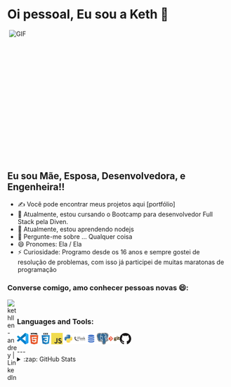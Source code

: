 # Oi pessoal, Eu sou a Keth 👋
<img align="right" alt="GIF" src="https://github.com/arsentieva/arsentieva/blob/main/code.gif?raw=true" width="500" height="320" />


## Eu sou Mãe, Esposa, Desenvolvedora, e Engenheira!!
- ✍ Você pode encontrar meus projetos aqui [portfólio]
- 🔭 Atualmente, estou cursando o Bootcamp para desenvolvedor Full Stack pela Diven.
- 🌱 Atualmente, estou aprendendo nodejs
- 💬 Pergunte-me sobre ... Qualquer coisa
- 😄 Pronomes: Ela / Ela
- ⚡ Curiosidade: Programo desde os 16 anos e sempre gostei de resolução de problemas, com isso já participei de muitas maratonas de programação


### Converse comigo, amo conhecer pessoas novas 😄:
[<img align="left" alt="kethllen-andrey | LinkedIn" width="22px" src="https://cdn.jsdelivr.net/npm/simple-icons@v3/icons/linkedin.svg" />][linkedin]

<br />

### Languages and Tools:

<img align="left" alt="Visual Studio Code" width="26px" src="https://raw.githubusercontent.com/github/explore/80688e429a7d4ef2fca1e82350fe8e3517d3494d/topics/visual-studio-code/visual-studio-code.png" />
<img align="left" alt="HTML5" width="26px" src="https://raw.githubusercontent.com/github/explore/80688e429a7d4ef2fca1e82350fe8e3517d3494d/topics/html/html.png" />
<img align="left" alt="CSS3" width="26px" src="https://raw.githubusercontent.com/github/explore/80688e429a7d4ef2fca1e82350fe8e3517d3494d/topics/css/css.png" />
<img align="left" alt="JavaScript" width="26px" src="https://raw.githubusercontent.com/github/explore/80688e429a7d4ef2fca1e82350fe8e3517d3494d/topics/javascript/javascript.png" />
<img align="left" alt="python" width="26px" src="https://raw.githubusercontent.com/github/explore/80688e429a7d4ef2fca1e82350fe8e3517d3494d/topics/python/python.png" />
<img align="left" alt="flask" width="26px" src="https://raw.githubusercontent.com/github/explore/80688e429a7d4ef2fca1e82350fe8e3517d3494d/topics/flask/flask.png" />
<img align="left" alt="SQL" width="26px" src="https://raw.githubusercontent.com/github/explore/80688e429a7d4ef2fca1e82350fe8e3517d3494d/topics/sql/sql.png" />
<img align="left" alt="postgreSQL" width="26px" src="https://raw.githubusercontent.com/github/explore/80688e429a7d4ef2fca1e82350fe8e3517d3494d/topics/postgresql/postgresql.png" />
<img align="left" alt="Git" width="26px" src="https://raw.githubusercontent.com/github/explore/80688e429a7d4ef2fca1e82350fe8e3517d3494d/topics/git/git.png" />
<img align="left" alt="GitHub" width="26px" src="https://raw.githubusercontent.com/github/explore/78df643247d429f6cc873026c0622819ad797942/topics/github/github.png" />

<br />
<br />
---

<details>
  <summary>:zap: GitHub Stats</summary>

  <img align="left" alt="kethllen's GitHub Stats" src="https://github-readme-stats.vercel.app/api?username=kethllen&show_icons=true&hide_border=true" />

</details>


[instagram]: https://www.instagram.com/kethllenandrey/
[linkedin]: https://linkedin.com/in/kethllen-andrey
[portfolio]: https://kethllen.github.io/profile/
